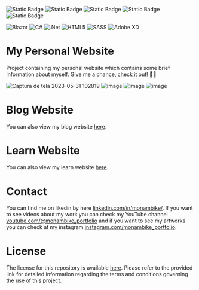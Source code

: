 <img alt="Static Badge" src="https://img.shields.io/badge/MONAMBIKE-%236c00fa?style=for-the-badge&label=MADE%20BY&labelColor=%23050505"> <img alt="Static Badge" src="https://img.shields.io/badge/CC--BY--4.0%20license-%236c00fa?style=for-the-badge&label=LICENSE&labelColor=%23050505"> <img alt="Static Badge" src="https://img.shields.io/badge/HOSTINGER-%23674CC4?style=for-the-badge&label=HOSTED%20IN&labelColor=%23050505"> <img alt="Static Badge" src="https://img.shields.io/badge/AZURE-%230089D6?style=for-the-badge&label=PREVIOUSLY%20HOSTED%20IN&labelColor=%23050505"> <img alt="Static Badge" src="https://img.shields.io/badge/FTP%20DEPLOY%20ACTION-%23007EA7?style=for-the-badge&label=DEPLOYED%20WITH&labelColor=050505">

![Blazor](https://img.shields.io/badge/blazor-%235C2D91.svg?style=for-the-badge&logo=blazor&logoColor=white)
![C#](https://img.shields.io/badge/c%23-%23239120.svg?style=for-the-badge&logo=csharp&logoColor=white)
![.Net](https://img.shields.io/badge/.NET-5C2D91?style=for-the-badge&logo=.net&logoColor=white)
![HTML5](https://img.shields.io/badge/html5-%23E34F26.svg?style=for-the-badge&logo=html5&logoColor=white)
![SASS](https://img.shields.io/badge/SASS-hotpink.svg?style=for-the-badge&logo=SASS&logoColor=white)
![Adobe XD](https://img.shields.io/badge/Adobe%20XD-470137?style=for-the-badge&logo=Adobe%20XD&logoColor=#FF61F6)

# My Personal Website

Project containing my personal website which contains some brief information about myself. Give me a chance, [check it out!](monambike.com) 🥺💜

![Captura de tela 2023-05-31 102819](https://github.com/monambike/monambike-website/assets/35270174/ebdbe06e-e61d-4048-8775-aa4255dd05ec)
![image](https://github.com/monambike/monambike-website/assets/35270174/7f532d41-bdeb-40a7-af23-f4faef80b42f)
![image](https://github.com/monambike/monambike-website/assets/35270174/b628d6f3-5166-4c6c-8c8e-f3c5a6028377)
![image](https://github.com/monambike/monambike-website/assets/35270174/b43a46a6-ac1f-4a1f-a74c-928dc797858c)

# Blog Website

You can also view my blog website [here](https://github.com/monambike/monambike-blog/).

# Learn Website

You can also view my learn website [here](https://github.com/monambike/monambike-learn/).

# Contact

You can find me on likedin by here [linkedin.com/in/monambike/](https://www.linkedin.com/in/monambike/). If you want to see videos about my work you can check my YouTube channel [youtube.com/@monambike_portfolio](https://www.youtube.com/@monambike_portfolio) and if you want to see my artworks you can check at my instagram [instagram.com/monambike_portfolio](https://www.instagram.com/monambike_portfolio).

# License

The license for this repository is available [here](LICENSE). Please refer to the provided link for detailed information regarding the terms and conditions governing the use of this project.
